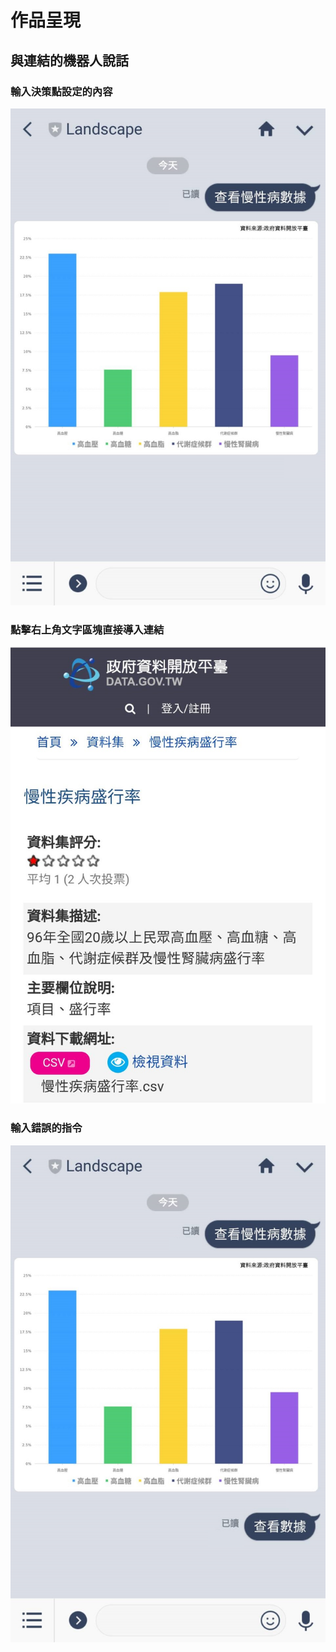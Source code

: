 # 作品呈現

## 與連結的機器人說話

### 輸入決策點設定的內容

![](../../.gitbook/assets/man-xing-bing-ji-qi-ren-hui-ying.jpg)

### 點擊右上角文字區塊直接導入連結

![](../../.gitbook/assets/man-xing-bing-lian-jie.jpg)

### 輸入錯誤的指令

![&#x6A5F;&#x5668;&#x4EBA;&#x6C92;&#x53CD;&#x61C9;](../../.gitbook/assets/man-xing-bing-ji-qi-ren-cuo-wu-zhi-ling.jpg)



